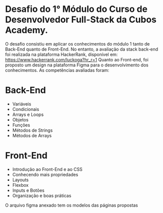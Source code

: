 # Desafio do 1° Módulo do Curso de Desenvolvedor Full-Stack da Cubos Academy.

O desafio consistiu em aplicar os conhecimentos do módulo 1 tanto de Back-End quanto de Front-End.
No entanto, a avaliação da stack back-end foi realizada na plataforma HackerRank, disponível em: https://www.hackerrank.com/luckoga?hr_r=1
Quanto ao Front-end, foi proposto um design na plataforma Figma para o desenvolvimento dos conhecimentos.
As competências avaliadas foram:

# Back-End
- Variáveis
- Condicionais 
- Arrays e Loops
- Objetos
- Funções
- Métodos de Strings
- Métodos de Arrays

# Front-End
- Introdução ao Front-End e ao CSS
- Conhecendo mais propriedades
- Layouts
- Flexbox
- Inputs e Botões
- Organização e boas práticas

O arquivo figma anexado tem os modelos das páginas propostas
